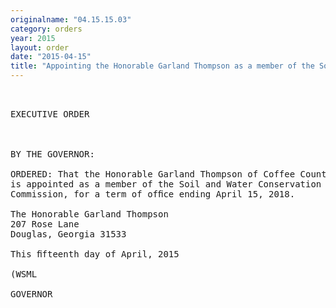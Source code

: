 ```yaml
---
originalname: "04.15.15.03"
category: orders
year: 2015
layout: order
date: "2015-04-15"
title: "Appointing the Honorable Garland Thompson as a member of the Soil and Water Conservation Commission"
---
```

<pre>
 

EXECUTIVE ORDER

 

BY THE GOVERNOR:

ORDERED: That the Honorable Garland Thompson of Coffee County, Georgia,
is appointed as a member of the Soil and Water Conservation
Commission, for a term of ofﬁce ending April 15, 2018.

The Honorable Garland Thompson
207 Rose Lane
Douglas, Georgia 31533

This ﬁfteenth day of April, 2015

(WSML

GOVERNOR

</pre>
